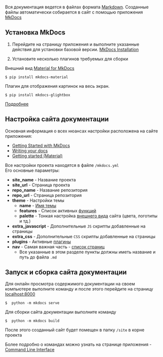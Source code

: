 
Вся документация ведется в файлах формата [Markdown](https://ru.wikipedia.org/wiki/Markdown). 
Созданные файлы автоматически собирается в сайт с помощью приложения [MkDocs](https://www.mkdocs.org/)


## Установка MkDocs

1) Перейдите на страницу приложения и выполните указанные действия для установки базовой версии. 
   [MkDocs Installation](https://www.mkdocs.org/user-guide/installation/)

2) Установите несколько плагинов требуемых для сборки 

Внешний вид [Material for MkDocs](https://squidfunk.github.io/mkdocs-material/) 
```shell
$ pip install mkdocs-material
```

Плагин для отображения картинок на весь экран.
```shell
$ pip install mkdocs-glightbox
```

[Подробнее](https://squidfunk.github.io/mkdocs-material/getting-started)


## Настройка сайта документации

Основная информация о всех нюансах настройки расположена на сайте приложения:

- [Getting Started with MkDocs](https://www.mkdocs.org/getting-started/)
- [Writing your docs](https://www.mkdocs.org/user-guide/writing-your-docs/)
- [Getting started (Material)](https://squidfunk.github.io/mkdocs-material/creating-your-site/)

Все настройки проекта находятся в файле `/mkdocs.yml`  
Его основные параметры:

- **site_name** - Название проекта
- **site_url**  - Страница проекта
- **repo_name** - Название репозитория
- **repo_url**  - Страница репозитория
- **theme**     - Настройки темы
    - **name**     - [Имя темы](https://www.mkdocs.org/user-guide/choosing-your-theme/)
    - **features** - Список активных [функций](https://squidfunk.github.io/mkdocs-material/setup/setting-up-navigation/?h=navigation+sections) 
    - **palette**  - Тонкая настройка [внешнего вида](https://squidfunk.github.io/mkdocs-material/setup/changing-the-colors/) сайта (цвета, логотипы и тд.)
- **extra_javascript** - Дополнительные `JS` скрипты добавленные на страницы
- **extra_css**        - Дополнительные `CSS` скрипты добавленные на страницы
- **plugins**          - Активные [плагины](https://squidfunk.github.io/mkdocs-material/reference/images/?h=glightbox#lightbox)
- **nav**              - Самая важная часть - [список страниц](https://www.mkdocs.org/getting-started/)
    - Все указанные в этом разделе пункты должны иметь название и путь до файла `.md`

## Запуск и сборка сайта документации

Для онлайн просмотра содержимого документации на своем компьютере выполните команду 
и после этого перейдите на страницу [localhost:8000](http://localhost:8000)
```shell
$  python -m mkdocs serve
```

Для сборки сайта документации выполните команду
```shell
$  python -m mkdocs build 
```

После этого созданный сайт будет помещен в папку `/site` в корне проекта   

Более подробно о командах можно узнать на странице приложения - [Command Line Interface](https://www.mkdocs.org/user-guide/cli/) 